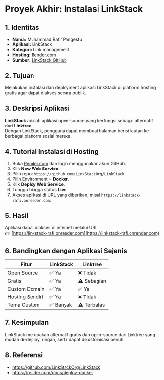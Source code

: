 # Proyek Akhir: Instalasi LinkStack

## 1. Identitas
- **Nama:** Muhammad Rafi' Pangestu  
- **Aplikasi:** LinkStack  
- **Kategori:** Link management  
- **Hosting:** Render.com  
- **Sumber:** [LinkStack GitHub](https://github.com/LinkStackOrg/LinkStack)

## 2. Tujuan
Melakukan instalasi dan deployment aplikasi LinkStack di platform hosting gratis agar dapat diakses secara publik.

## 3. Deskripsi Aplikasi
**LinkStack** adalah aplikasi open-source yang berfungsi sebagai alternatif dari **Linktree**.  
Dengan LinkStack, pengguna dapat membuat halaman berisi tautan ke berbagai platform sosial mereka.

## 4. Tutorial Instalasi di Hosting
1. Buka [Render.com](https://render.com) dan login menggunakan akun GitHub.
2. Klik **New Web Service**.
3. Pilih repo: `https://github.com/LinkStackOrg/LinkStack`.
4. Pilih Environment = **Docker**.
5. Klik **Deploy Web Service**.
6. Tunggu hingga status **Live**.
7. Akses aplikasi di URL yang diberikan, misal `https://linkstack-rafi.onrender.com`.

## 5. Hasil
Aplikasi dapat diakses di internet melalui URL:  
👉 [https://linkstack-rafi.onrender.com](https://linkstack-rafi.onrender.com)

## 6. Bandingkan dengan Aplikasi Sejenis
| Fitur | LinkStack | Linktree |
|-------|------------|-----------|
| Open Source | ✅ Ya | ❌ Tidak |
| Gratis | ✅ Ya | ⚠️ Sebagian |
| Custom Domain | ✅ Ya | ✅ Ya |
| Hosting Sendiri | ✅ Ya | ❌ Tidak |
| Tema Custom | ✅ Banyak | ⚠️ Terbatas |

## 7. Kesimpulan
LinkStack merupakan alternatif gratis dan open-source dari Linktree yang mudah di-deploy, ringan, serta dapat dikustomisasi penuh.

## 8. Referensi
- https://github.com/LinkStackOrg/LinkStack
- https://render.com/docs/deploy-docker

